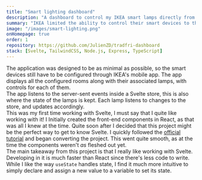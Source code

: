 ```yaml
---
title: "Smart lighting dashboard"
description: "A dashboard to control my IKEA smart lamps directly from a web browser."
summary: "IKEA limited the ability to control their smart devices to their [mobile app](https://play.google.com/store/apps/details?id=com.ikea.tradfri.lighting) and physical remotes. Since grabbing my phone each time became tedious, I built a minimal dashboard in which anyone on my local network can control the lamps via their browser. Through the use of server-sent events, updates to the lamps are displayed in real-time on each device. The communication with the IKEA hub is achieved with the [node-tradfri-client](https://github.com/AlCalzone/node-tradfri-client) library."
image: "/images/smart-lighting.png"
onHomepage: true
order: 1
repository: https://github.com/JulienZD/tradfri-dashboard
stack: [Svelte, TailwindCSS, Node.js, Express, TypeScript]
---
```

The application was designed to be as minimal as possible, so the smart devices still have to be configured through IKEA's mobile app. The app displays all the configured rooms along with  their associated lamps, with controls for each of them.  
The app listens to the server-sent events inside a Svelte store, this is also where the state of the lamps is kept. Each lamp listens to changes to the store, and updates accordingly.  
This was my first time working with Svelte, I must say that I quite like working with it! I Initially created the front-end components in React, as that was all I knew at the time. Quite soon after I decided that this project might be the perfect way to get to know Svelte. I quickly followed the [official tutorial](https://svelte.dev/tutorial/) and began converting the project. This went quite smooth, as at the time the components weren't _as_ fleshed out yet.  
The main takeaway from this project is that I really like working with Svelte. Developing in it is much faster than React since there's less code to write. While I like the way `useState` handles state, I find it much more intuitive to simply declare and assign a new value to a variable to set its state.  
